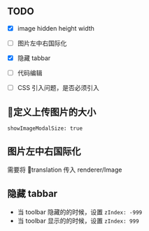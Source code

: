 ## TODO


- [x] image hidden height width
- [ ] 图片左中右国际化
- [x] 隐藏 tabbar
- [ ] 代码编辑
- [ ] CSS 引入问题，是否必须引入



## 定义上传图片的大小


```
showImageModalSize: true
```


## 图片左中右国际化

需要将 translation 传入 renderer/Image

## 隐藏 tabbar

- 当 toolbar 隐藏的的时候，设置 `zIndex: -999`
- 当 toolbar 显示的的时候，设置 `zIndex: 999`
